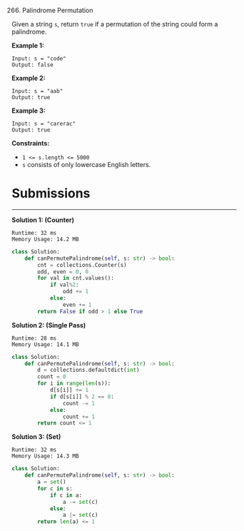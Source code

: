 266. Palindrome Permutation

Given a string `s`, return `true` if a permutation of the string could form a palindrome.

 

**Example 1:**
```
Input: s = "code"
Output: false
```

**Example 2:**
```
Input: s = "aab"
Output: true
```

**Example 3:**
```
Input: s = "carerac"
Output: true
```

**Constraints:**

* `1 <= s.length <= 5000`
* `s` consists of only lowercase English letters.

# Submissions
---
**Solution 1: (Counter)**
```
Runtime: 32 ms
Memory Usage: 14.2 MB
```
```python
class Solution:
    def canPermutePalindrome(self, s: str) -> bool:
        cnt = collections.Counter(s)
        odd, even = 0, 0
        for val in cnt.values():
            if val%2:
                odd += 1
            else:
                even += 1
        return False if odd > 1 else True
```

**Solution 2: (Single Pass)**
```
Runtime: 28 ms
Memory Usage: 14.1 MB
```
```python
class Solution:
    def canPermutePalindrome(self, s: str) -> bool:
        d = collections.defaultdict(int)
        count = 0
        for i in range(len(s)):
            d[s[i]] += 1
            if d[s[i]] % 2 == 0:
                count -= 1
            else:
                count += 1
        return count <= 1
```

**Solution 3: (Set)**
```
Runtime: 32 ms
Memory Usage: 14.3 MB
```
```python
class Solution:
    def canPermutePalindrome(self, s: str) -> bool:
        a = set()
        for c in s:
            if c in a:
                a -= set(c)
            else:
                a |= set(c)
        return len(a) <= 1
```